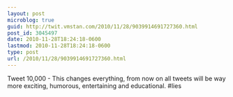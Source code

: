 ```yaml
---
layout: post
microblog: true
guid: http://twit.vmstan.com/2010/11/28/9039914691727360.html
post_id: 3045497
date: 2010-11-28T18:24:18-0600
lastmod: 2010-11-28T18:24:18-0600
type: post
url: /2010/11/28/9039914691727360.html
---
```

Tweet 10,000 - This changes everything, from now on all tweets will be way more exciting, humorous, entertaining and educational. #lies

